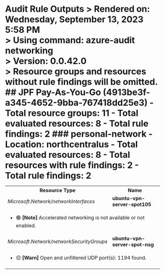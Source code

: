 # Audit Rule Outputs > Rendered on: Wednesday, September 13, 2023 5:58 PM <br/> > Using command: azure-audit networking <br/> > Version: 0.0.42.0 <br/> > Resource groups and resources without rule findings will be omitted. ## JPF Pay-As-You-Go (4913be3f-a345-4652-9bba-767418dd25e3) - Total resource groups: 11 - Total evaluated resources: 8 - Total rule findings: 2 ### personal-network - Location: northcentralus - Total evaluated resources: 8 - Total resources with rule findings: 2 - Total rule findings: 2 <table> <tr> <th>Resource Type</th> <th>Name</th> </tr> <tr> <td><em>Microsoft.Network/networkInterfaces</em></td> <td><strong>ubuntu-vpn-server-spot105</strong></td> </tr> <tr> <td colspan="2"> <ul> <li> :green_circle: <strong>[Note]</strong> Accelerated networking is not available or not enabled. </li> </ul> </td> </tr> <tr> <td><em>Microsoft.Network/networkSecurityGroups</em></td> <td><strong>ubuntu-vpn-server-spot-nsg</strong></td> </tr> <tr> <td colspan="2"> <ul> <li> :yellow_circle: <strong>[Warn]</strong> Open and unfiltered UDP port(s): 1194 found. </li> </ul> </td> </tr> </table>
